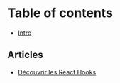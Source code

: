 # Table of contents

* [Intro](README.md)

## Articles

* [Découvrir les React Hooks](articles/decouvrir-react-hooks.md)

